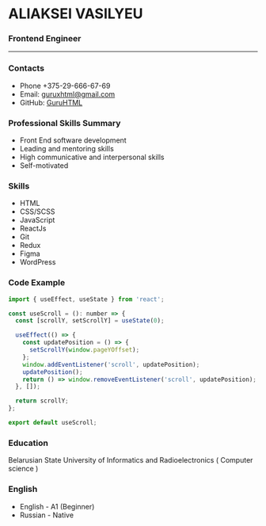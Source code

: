 # ALIAKSEI VASILYEU
### Frontend Engineer

---

### Contacts
- Phone +375-29-666-67-69
- Email: guruxhtml@gmail.com
- GitHub: [GuruHTML](https://github.com/guruhtml)

### Professional Skills Summary
- Front End software development
- Leading and mentoring skills
- High communicative and interpersonal skills
- Self-motivated

### Skills
- HTML
- CSS/SCSS
- JavaScript
- ReactJs
- Git
- Redux
- Figma
- WordPress

### Code Example

```javascript
import { useEffect, useState } from 'react';

const useScroll = (): number => {
  const [scrollY, setScrollY] = useState(0);

  useEffect(() => {
    const updatePosition = () => {
      setScrollY(window.pageYOffset);
    };
    window.addEventListener('scroll', updatePosition);
    updatePosition();
    return () => window.removeEventListener('scroll', updatePosition);
  }, []);

  return scrollY;
};

export default useScroll;
```

### Education
Belarusian State University of Informatics and Radioelectronics ( Computer science )

### English
- English \- A1 (Beginner)
- Russian \- Native